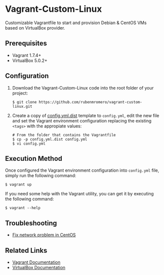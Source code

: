 # Vagrant-Custom-Linux

Customizable Vagrantfile to start and provision Debian & CentOS VMs based on VirtualBox provider.

## Prerequisites

* Vagrant 1.7.4+
* VirtualBox 5.0.2+

## Configuration

1. Download the Vagrant-Custom-Linux code into the root folder of your project:

       $ git clone https://github.com/rubenmromero/vagrant-custom-linux.git

2. Create a copy of [config.yml.dist](config.yml.dist) template to `config.yml`, edit the new file and set the Vagrant environment configuration replacing the existing `<tags>` with the appropiate values:

       # From the folder that contains the Vagrantfile
       $ cp -p config.yml.dist config.yml
       $ vi config.yml

## Execution Method

Once configured the Vagrant environment configuration into `config.yml` file, simply run the following command:

    $ vagrant up

If you need some help with the Vagrant utility, you can get it by executing the following command:

    $ vagrant --help

## Troubleshooting

* [Fix network problem in CentOS](https://unix.stackexchange.com/questions/315591/centos-7-disable-predictable-network-interface-names-with-packer-vagrant)

## Related Links

* [Vagrant Documentation](https://www.vagrantup.com/docs/index.html)
* [VirtualBox Documentation](https://www.virtualbox.org/wiki/Documentation)
